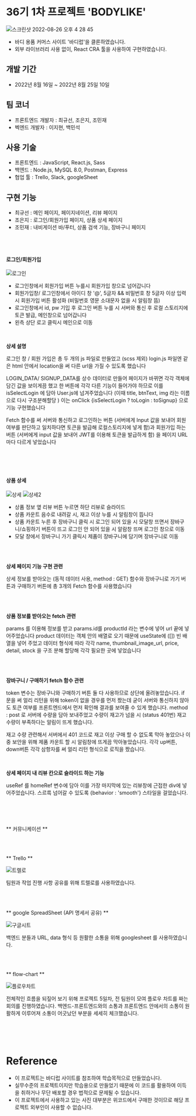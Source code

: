 # 36기 1차 프로젝트 'BODYLIKE' 
![스크린샷 2022-08-26 오후 4 28 45](https://user-images.githubusercontent.com/107386533/186849064-278872a7-fc09-4ac6-bb1f-77d3d01f0958.png)

- 바디 용품 커머스 사이트 '바디럽'을 클론하였습니다. 
- 외부 라이브러리 사용 없이, React CRA 툴을 사용하여 구현하였습니다. 

## 개발 기간
- 2022년 8월 16일 ~ 2022년 8월 25일 10일

## 팀 코너 
- 프론트엔드 개발자 : 최규선, 조은지, 조민재
- 벡엔드 개발자 : 이지현, 백민석

## 사용 기술 
- 프론트엔드 : JavaScript, React.js, Sass
- 백엔드 : Node.js, MySQL 8.0, Postman, Express 
- 협업 툴 : Trello, Slack, googleSheet

## 구현 기능 
- 최규선 : 메인 페이지, 페이지네이션, 리뷰 페이지 
- 조은지 : 로그인/회원가입 페이지, 상품 상세 페이지
- 조민재 : 내비게이션 바/푸터, 상품 검색 기능, 장바구니 페이지

<br />
<br />

#### 로그인/회원가입 
![로그인](https://blog.kakaocdn.net/dn/btGJ8L/btrKGp2I5Pl/do5RvatE0KIkYPpOWQ93y0/img.gif)
- 로그인창에서 회원가입 버튼 누를시 회원가입 창으로 넘어갑니다
- 회원가입창/ 로그인창에서 아이디 창 '@', 5글자 && 비밀번호 창 5글자 이상 입력시 회원가입 버튼 활성화 (비밀번호 영문 소대문자 없을 시 알림창 뜸)
- 로그인창에서 id, pw 기입 후 로그인 버튼 누를 시 서버와 통신 후 로컬 스토리지에 토큰 발급, 메인창으로 넘어갑니다
- 왼측 상단 로고 클릭시 메인으로 이동


<br />

**상세 설명**


로그인 창 / 회원 가입은 총 두 개의 js 파일로 만들었고 (scss 제외)
login.js 파일엔 같은 html 안에서 location을 써 다른 url을 가질 수 있도록 했습니다

 
LOGIN_DATA/ SIGNUP_DATA를 상수 데이터로 만들어 페이지가 바뀌면 각각 객체에 담긴 값을 보이게끔 했고
한 버튼에 각각 다른 기능이 들어가야 하므로 이를 isSelectLogin 에 담아 User.js에 넘겨주었습니다
(이때 title, btnText, img 라는 이름으로 다시 구조분해할당 )
이는 onClick {isSelectLogin ? toLogin : toSignup} 으로 기능 구현했습니다

Fetch 함수를 써 서버와 통신하고
로그인하는 버튼 (서버에게 Input 값을 보내어 회원 여부를 판단하고 일치하다면 토큰을 발급해 로컬스토리지에 넣게 함)과 
회원가입 하는 버튼 (서버에게 input 값을 보내어 JWT를 이용해 토큰을 발급하게 함) 을 페이지 URL마다 다르게 넣었습니다




<br />
<br />
<br />

#### 상품 상세

![상세](https://blog.kakaocdn.net/dn/Gn5Xk/btrKGRDLagS/NbKK2AwoV19ixffDPoDqR0/img.gif)
![상세2](https://blog.kakaocdn.net/dn/dltnVp/btrKGOf9axq/4l3PCVMFlp4R9Y3MfMnBbk/img.gif)


- 상품 정보 옆 리뷰 버튼 누르면 하단 리뷰로 슬라이드
- 상품 카운트 음수로 내려갈 시, 재고 이상 누를 시 알림창이 뜹니다
- 상품 카운트 누른 후 장바구니 클릭 시 로그인 되어 있을 시 모달창 뜨면서 장바구니/쇼핑하기 버튼이 뜨고 로그인 안 되어 있을 시 알람창 뜨며 로그인 창으로 이동
- 모달 창에서 장바구니 가기 클릭시 제품이 장바구니에 담기며 장바구니로 이동 

<br />
<br />


**상세 페이지 기능 구현 관련**


상세 정보를 받아오는 (동적 데이터 사용, method : GET) 함수와 장바구니로 가기 버튼과 구매하기 버튼에 총 3개의 Fetch 함수를 사용했습니다

<br />
<br />

**상품 정보를 받아오는 fetch 관련**

params 를 이용해 정보를 받고 params.id를 productId 라는 변수에 넣어 url 끝에 넣어주었습니다
product 데이터는 객체 안의 배열로 오기 때문에 useState에 ([]) 빈 배열을 넣어 주었고
데이터 형식에 따라 각각 name, thumbnail_image_url, price, detail, stock 을 구조 분해 할당해 각각 필요한 곳에 넣었습니다

<br />
<br />

**장바구니 / 구매하기 fetch 함수 관련**

token 변수는 장바구니와 구매하기 버튼 둘 다 사용하므로 상단에 올려놓았습니다.
if 문을 써 얼리 리턴을 위해 token이 없을 경우를 먼저 짰는데 굳이 서버와 통신하지 않아도 토큰 여부를 프론트엔드에서 먼저 확인해 결과를 보여줄 수 있게 했습니다.
method : post 로 서버에 수량을 담아 보내주었고 수량이 재고가 넘을 시 (status 401번) 재고 수량이 부족하다는 알림이 뜨게 했습니다.

재고 수량 관련해서 서버에서 401 코드로 재고 이상 구매 할 수 없도록 막아 놓았으나 이중 보안을 위해 제품 카운트 할 시 알림창에 뜨게끔 막아놓았습니다.
각각 up버튼, down버튼 각각 삼항자를 써 얼리 리턴 형식으로 로직을 짰습니다.
 
<br />

**상세 페이지 내 리뷰 칸으로 슬라이드 하는 기능**

useRef 를 homeRef 변수에 담아 이를 가장 마지막에 있는 리뷰창에 근접한 div에 넣어주었습니다.
스르륵 넘어갈 수 있도록 {behavior : 'smooth'} 스타일을 걸었습니다.


<br />
<br />
<br />



** 커뮤니케이션 **

<br />
<br />

** Trello **

![트렐로](https://img1.daumcdn.net/thumb/R1280x0/?scode=mtistory2&fname=https%3A%2F%2Fblog.kakaocdn.net%2Fdn%2FOKkVP%2FbtrKHcvccXv%2Fceqr7TPFi7dpRckPgnkoEk%2Fimg.png)

팀원과 작업 진행 사항 공유를 위해 트렐로를 사용하였습니다.

<br />
<br />


** google SpreadSheet (API 명세서 공유) **

![구글시트](https://img1.daumcdn.net/thumb/R1280x0/?scode=mtistory2&fname=https%3A%2F%2Fblog.kakaocdn.net%2Fdn%2FqLyv3%2FbtrKHw1idfO%2Fqg4bV8unkSuTshi8T8CIkk%2Fimg.png)

백엔드 분들과 URL, data 형식 등 원활한 소통을 위해 googlesheet 를 사용하였습니다.

<br />
<br />

** flow-chart  **

![플로우차트](https://img1.daumcdn.net/thumb/R1280x0/?scode=mtistory2&fname=https%3A%2F%2Fblog.kakaocdn.net%2Fdn%2Fn7wGI%2FbtrKJ4JJ638%2FU2K1flR17hVMtVzKLd6FU1%2Fimg.jpg)


전체적인 흐름을 되짚어 보기 위해 프로젝트 5일차, 전 팀원이 모여 플로우 차트를 짜는 회의를 진행하였습니다.
백엔드-프론트엔드와의 소통과 프론트엔드 안에서의 소통이 원활하게 이루어져 소통이 어긋났던 부분을 세세히 체크했습니다.

<br />
<br />
<br />

# Reference
- 이 프로젝트는 바디럽 사이트를 참조하여 학습목적으로 만들었습니다.
- 실무수준의 프로젝트이지만 학습용으로 만들었기 때문에 이 코드를 활용하여 이득을 취하거나 무단 배포할 경우 법적으로 문제될 수 있습니다.
- 이 프로젝트에서 사용하고 있는 사진 대부분은 위코드에서 구매한 것이므로 해당 프로젝트 외부인이 사용할 수 없습니다.
